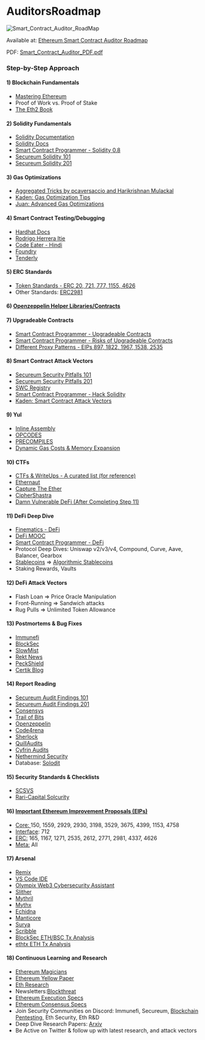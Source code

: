 # AuditorsRoadmap

![Smart_Contract_Auditor_RoadMap](https://github.com/razzorsec/AuditorsRoadmap/assets/54918791/8ca631ff-dfab-4860-93cb-97718078a5ac)

Available at: [Ethereum Smart Contract Auditor Roadmap](https://coggle.it/diagram/YqLzaiSABzXD4UnZ/t/smart-contract-auditor/31d7095363a3896aa0cec56fe62ab51d8bff1a5eae7c2e9ff1be6a1fc8232ef8)  

PDF: [Smart_Contract_Auditor_PDF.pdf](https://github.com/razzorsec/AuditorsRoadmap/files/12446531/Smart_Contract_Auditor_PDF.pdf)

### Step-by-Step Approach

#### 1) Blockchain Fundamentals

* [Mastering Ethereum](https://github.com/ethereumbook/ethereumbook)  
* Proof of Work vs. Proof of Stake
* [The Eth2 Book](https://eth2book.info/)

#### 2) Solidity Fundamentals

* [Solidity Documentation](https://docs.soliditylang.org/en/latest/)
* [Solidity Docs](https://docs.soliditylang.org/en/v0.8.21/index.html)
* [Smart Contract Programmer - Solidity 0.8](https://www.youtube.com/playlist?list=PLO5VPQH6OWdVQwpQfw9rZ67O6Pjfo6q-p)
* [Secureum Solidity 101](https://secureum.substack.com/p/solidity-101?s=r)
* [Secureum Solidity 201](https://secureum.substack.com/p/solidity-201?s=r)

#### 3) Gas Optimizations

* [Aggregated Tricks by pcaversaccio and Harikrishnan Mulackal](https://forum.openzeppelin.com/t/a-collection-of-gas-optimisation-tricks/19966/6)
* [Kaden: Gas Optimization Tips](https://betterprogramming.pub/how-to-write-smart-contracts-that-optimize-gas-spent-on-ethereum-30b5e9c5db85)
* [Juan: Advanced Gas Optimizations](https://dev.to/juanxavier/advanced-gas-optimizations-tips-for-solidity-1j2f)
  
#### 4) Smart Contract Testing/Debugging

* [Hardhat Docs](https://hardhat.org/guides/waffle-testing.html)
* [Rodrigo Herrera Itie](https://dev.to/rodrigoherrerai/the-complete-hands-on-hardhat-tutorial-3kbd)
* [Code Eater - Hindi](https://www.youtube.com/watch?v=vuqhHOx6188&list=PLgPmWS2dQHW9mucRpDVe16j9Qn74ZXqcD&index=5)
* [Foundry](https://github.com/foundry-rs/foundry)
* [Tenderly](https://tenderly.co/)
  
#### 5) ERC Standards

* [Token Standards - ERC 20, 721, 777, 1155, 4626](https://ethereum.org/en/developers/docs/standards/tokens/)
* Other Standards: [ERC2981](https://eips.ethereum.org/EIPS/eip-2981)
  
#### 6) [Openzeppelin Helper Libraries/Contracts](https://github.com/OpenZeppelin/openzeppelin-contracts)

#### 7) Upgradeable Contracts

* [Smart Contract Programmer - Upgradeable Contracts](https://www.youtube.com/watch?v=JgSj7IiE4jA&t=157s)
* [Smart Contract Programmer - Risks of Upgradeable Contracts](https://www.youtube.com/watch?v=XmxfB5JOt1Q&t=3s)
* [Different Proxy Patterns - EIPs 897, 1822, 1967, 1538, 2535](https://ethereum-blockchain-developer.com/110-upgrade-smart-contracts/00-project/)
  
#### 8) Smart Contract Attack Vectors

* [Secureum Security Pitfalls 101](https://secureum.substack.com/p/security-pitfalls-and-best-practices-101?s=r)
* [Secureum Security Pitfalls 201](https://secureum.substack.com/p/security-pitfalls-and-best-practices-201?s=r)
* [SWC Registry](https://swcregistry.io/)
* [Smart Contract Programmer - Hack Solidity](https://www.youtube.com/watch?v=4Mm3BCyHtDY&list=PLO5VPQH6OWdWsCgXJT9UuzgbC8SPvTRi5)
* [Kaden: Smart Contract Attack Vectors](https://github.com/KadenZipfel/smart-contract-attack-vectors)
  
#### 9) Yul

* [Inline Assembly](https://docs.soliditylang.org/en/latest/assembly.html)
* [OPCODES](https://www.evm.codes/)
* [PRECOMPILES](https://www.evm.codes/precompiled)
* [Dynamic Gas Costs & Memory Expansion](https://github.com/wolflo/evm-opcodes/blob/main/gas.md)
  
#### 10) CTFs

* [CTFs & WriteUps - A curated list (for reference)](https://github.com/blockthreat/blocksec-ctfs)
* [Ethernaut](https://ethernaut.openzeppelin.com/)
* [Capture The Ether](https://capturetheether.com/)
* [CipherShastra](https://ciphershastra.com/)
* [Damn Vulnerable DeFi (After Completing Step 11)](https://www.damnvulnerabledefi.xyz/)
  
#### 11) DeFi Deep Dive

* [Finematics - DeFi](https://www.youtube.com/watch?v=pWGLtjG-F5c&list=PLjrTIwaNiTwn39tg3sR_bPBWGHoznv47D)
* [DeFi MOOC](https://www.youtube.com/playlist?list=PLS01nW3RtgopJOtsMVOK3N7n7qyNMPbJ_)
* [Smart Contract Programmer - DeFi](https://www.youtube.com/watch?v=qB2Ulx201wY&list=PLO5VPQH6OWdX-Rh7RonjZhOd9pb9zOnHW)
* Protocol Deep Dives: Uniswap v2/v3/v4, Compound, Curve, Aave, Balancer, Gearbox
* [Stablecoins](https://blog.chain.link/what-are-stablecoins/) => [Algorithmic Stablecoins](https://cointelegraph.com/altcoins-for-beginners/a-beginner-s-guide-on-algorithmic-stablecoins)
* Staking Rewards, Vaults
  
#### 12) DeFi Attack Vectors

* Flash Loan => Price Oracle Manipulation
* Front-Running => Sandwich attacks
* Rug Pulls => Unlimited Token Allowance
  
#### 13) Postmortems & Bug Fixes

* [Immunefi](https://medium.com/@immunefi)
* [BlockSec](https://blocksecteam.medium.com/)
* [SlowMist](https://slowmist.medium.com/)
* [Rekt News](https://rekt.news/)
* [PeckShield](https://twitter.com/peckshield)
* [Certik Blog](https://www.certik.com/resources/blog)

#### 14) Report Reading

* [Secureum Audit Findings 101](https://secureum.substack.com/p/audit-findings-101?s=r)
* [Secureum Audit Findings 201](https://secureum.substack.com/p/audit-findings-201?s=r)
* [Consensys](https://consensys.io/diligence/audits/)
* [Trail of Bits](https://github.com/trailofbits/publications#ethereumevm)
* [Openzeppelin](https://blog.openzeppelin.com/tag/security-audits)
* [Code4rena](https://code4rena.com/reports)
* [Sherlock](https://audits.sherlock.xyz/contests)
* [QuillAudits](https://www.quillaudits.com/leaderboard)
* [Cyfrin Audits](https://github.com/Cyfrin/cyfrin-audit-reports)
* [Nethermind Security](https://github.com/NethermindEth/PublicAuditReports)
* Database: [Solodit](https://solodit.xyz/)

#### 15) Security Standards & Checklists

* [SCSVS](https://github.com/securing/SCSVS)
* [Rari-Capital Solcurity](https://github.com/Rari-Capital/solcurity)
  
#### 16) [Important Ethereum Improvement Proposals (EIPs)](https://eips.ethereum.org/)

* [Core: ](https://eips.ethereum.org/core) 150, 1559, 2929, 2930, 3198, 3529, 3675, 4399, 1153, 4758
* [Interface](https://eips.ethereum.org/interface): 712
* [ERC:](https://eips.ethereum.org/erc) 165, 1167, 1271, 2535, 2612, 2771, 2981, 4337, 4626
* [Meta:](https://eips.ethereum.org/meta) All
  
#### 17) Arsenal

* [Remix](https://remix.ethereum.org/)
* [VS Code IDE](https://code.visualstudio.com/)
* [Olympix Web3 Cybersecurity Assistant](https://marketplace.visualstudio.com/items?itemName=Olympixai.olympix)
* [Slither](https://github.com/crytic/slither)
* [Mythril](https://github.com/ConsenSys/mythril)
* [Mythx](https://mythx.io/)
* [Echidna](https://github.com/crytic/echidna)
* [Manticore](https://github.com/trailofbits/manticore)
* [Surya](https://github.com/ConsenSys/surya)
* [Scribble](https://github.com/ConsenSys/scribble)
* [BlockSec ETH/BSC Tx Analysis](https://versatile.blocksecteam.com/tx)
* [ethtx ETH Tx Analysis](https://ethtx.info/)
  
#### 18) Continuous Learning and Research

* [Ethereum Magicians](https://ethereum-magicians.org/)
* [Ethereum Yellow Paper](https://github.com/ethereum/yellowpaper)
* [Eth Research](https://ethresear.ch/)
* Newsletters:[Blockthreat](https://newsletter.blockthreat.io/)
* [Ethereum Execution Specs](https://ethereum.github.io/execution-specs/)
* [Ethereum Consensus Specs](https://github.com/ethereum/consensus-specs)
* Join Security Communities on Discord: Immunefi, Secureum, [Blockchain Pentesting](https://discord.gg/JTkeNXX), Eth Security, Eth R&D
* Deep Dive Research Papers: [Arxiv](https://arxiv.org/)
* Be Active on Twitter & follow up with latest research, and attack vectors
